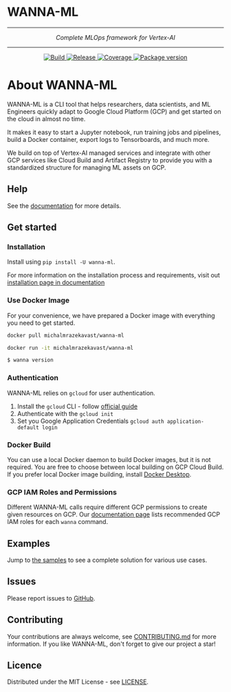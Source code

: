 # WANNA-ML

---

<p align="center" font-style="italic"> 
<em> Complete MLOps framework for Vertex-AI  </em>
</p>

---

<p align="center">
<a href="https://github.com/avast/wanna-ml/actions/workflows/build.yml" target="_blank">
    <img src="https://github.com/avast/wanna-ml/actions/workflows/build.yml/badge.svg" alt="Build">
</a>
<a href="https://github.com/avast/wanna-ml/actions/workflows/release.yml" target="_blank">
    <img src="https://github.com/avast/wanna-ml/actions/workflows/release.yml/badge.svg" alt="Release">
</a>
<a href="https://codecov.io/gh/avast/wanna-ml" target="_blank">
    <img src="https://codecov.io/gh/avast/wanna-ml/branch/master/graph/badge.svg?token=TAFWK4GJPR" alt="Coverage">
</a>
<a href="https://pypi.org/project/wanna-ml/" target="_blank">
    <img src="https://img.shields.io/pypi/v/wanna-ml?color=%2334D058&label=pypi%20package" alt="Package version">
</a>
</p>

# About WANNA-ML

WANNA-ML is a CLI tool that helps researchers, data scientists, and ML Engineers quickly adapt to Google Cloud Platform (GCP) and get started on the cloud in almost no time.

It makes it easy to start a Jupyter notebook, run training jobs and pipelines, build a Docker container, export logs to Tensorboards, and much more.

We build on top of Vertex-AI managed services and integrate with other GCP services like Cloud Build and Artifact Registry to provide you with a standardized structure for managing ML assets on GCP.


## Help

See the [documentation](https://avast.github.io/wanna-ml/) for more details.


## Get started

### Installation
Install using `pip install -U wanna-ml`.

For more information on the installation process and requirements, visit out [installation page in documentation](https://avast.github.io/wanna-ml/installation)

### Use Docker Image
For your convenience, we have prepared a Docker image with everything you need to get started.
```bash
docker pull michalmrazekavast/wanna-ml

docker run -it michalmrazekavast/wanna-ml

$ wanna version
```

### Authentication
WANNA-ML relies on `gcloud` for user authentication. 

1. Install the `gcloud` CLI - follow [official guide](https://cloud.google.com/sdk/docs/install)
2. Authenticate with the `gcloud init`
3. Set you Google Application Credentials `gcloud auth application-default login`

### Docker Build
You can use a local Docker daemon to build Docker images, but it is not required. 
You are free to choose between local building on GCP Cloud Build. 
If you prefer local Docker image building, install  [Docker Desktop](https://www.docker.com/products/docker-desktop/).

### GCP IAM Roles and Permissions
Different WANNA-ML calls require different GCP permissions to create given resources on GCP. Our [documentation page](https://avast.github.io/wanna-ml/)
lists recommended GCP IAM roles for each `wanna` command.

## Examples
Jump to [the samples](https://github.com/avast/wanna-ml/tree/master/samples) to see a complete solution 
for various use cases.

## Issues
Please report issues to [GitHub](https://github.com/avast/wanna-ml/issues).

## Contributing
Your contributions are always welcome, see [CONTRIBUTING.md](https://github.com/avast/wanna-ml/blob/master/CONTRIBUTING.md) for more information.
If you like WANNA-ML, don't forget to give our project a star! 

## Licence
Distributed under the MIT License - see [LICENSE](https://github.com/avast/wanna-ml/blob/master/LICENCE).
